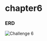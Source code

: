 # chapter6

### ERD
![Challenge 6](https://github.com/rasyadpras/chapter6/assets/106673670/2c7a43e2-9bf9-4aea-81bc-9f58d9b5a68b)
